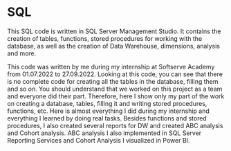 # SQL
This SQL code is written in SQL Server Management Studio. It contains the creation of tables, functions, stored procedures for working with the database, 
as well as the creation of Data Warehouse, dimensions, analysis and more.

This code was written by me during my internship at Softserve Academy from 01.07.2022 to 27.09.2022. 
Looking at this code, you can see that there is no complete code for creating all the tables in the database, filling them and so on. 
You should understand that we worked on this project as a team and everyone did their part.
Therefore, here I show only my part of the work on creating a database, tables, filling it and writing stored procedures, functions, etc. 
Here is almost everything I did during my internship and everything I learned by doing real tasks.
Besides functions and stored procedures, I also created several reports for DW and created ABC analysis and Cohort analysis. 
ABC analysis I also implemented in SQL Server Reporting Services and Cohort Analysis I visualized in Power BI.
